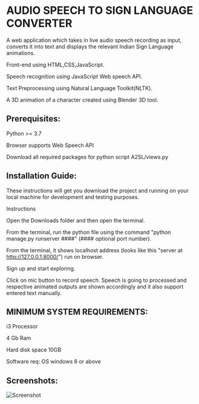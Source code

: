 
# AUDIO SPEECH TO SIGN LANGUAGE CONVERTER

A web application which takes in live audio speech recording as input, converts it into text and displays the relevant Indian Sign Language animations.

Front-end using HTML,CSS,JavaScript.

Speech recognition using JavaScript Web speech API.

Text Preprocessing using Natural Language Toolkit(NLTK).

A 3D animation of a character created using Blender 3D tool.


## Prerequisites:
Python >= 3.7

Browser supports Web Speech API

Download all required packages for python script A2SL/views.py
## Installation Guide:
These instructions will get you download the project and running on your local machine for development and testing purposes.

Instructions

Open the Downloads folder and then open the terminal.

From the terminal, run the python file using the command "python manage.py runserver ####" (#### optional port number).

From the terminal, it shows localhost address (looks like this "server at http://127.0.0.1:8000/") run on browser.

Sign up and start exploring.

Click on mic button to record speech.
Speech is going to processed and respective animated outputs are shown accordingly and it also support entered text manually.
## MINIMUM SYSTEM REQUIREMENTS:

i3 Processor

4 Gb Ram

Hard disk space 10GB

Software req: OS windows 8 or above

## Screenshots:

![Screenshot](C:\Users\vamsh\Desktop\photo\1.png)
